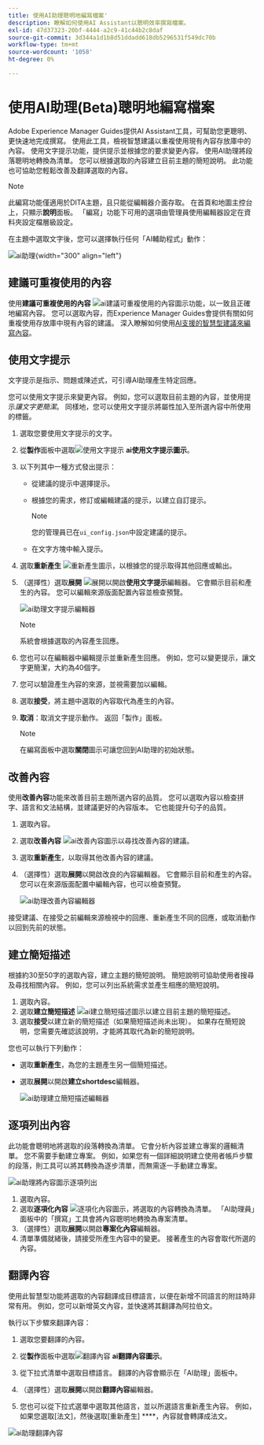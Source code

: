 ```yaml
---
title: 使用AI助理聰明地編寫檔案'
description: 瞭解如何使用AI Assistant以聰明效率撰寫檔案。
exl-id: 47d37323-20bf-4444-a2c9-41c44b2c8daf
source-git-commit: 3d344a1d1b8d51ddadd618db5296531f549dc70b
workflow-type: tm+mt
source-wordcount: '1058'
ht-degree: 0%

---
```


# 使用AI助理(Beta)聰明地編寫檔案

Adobe Experience Manager Guides提供AI Assistant工具，可幫助您更聰明、更快速地完成撰寫。 使用此工具，檢視智慧建議以重複使用現有內容存放庫中的內容。 使用文字提示功能，提供提示並根據您的要求變更內容。 使用AI助理將段落聰明地轉換為清單。 您可以根據選取的內容建立目前主題的簡短說明。 此功能也可協助您輕鬆改善及翻譯選取的內容。

>[!NOTE]
>
> 此編寫功能僅適用於DITA主題，且只能從編輯器介面存取。 在首頁和地圖主控台上，只顯示&#x200B;**說明**&#x200B;面板。 「編寫」功能下可用的選項由管理員使用編輯器設定在資料夾設定檔層級設定。

在主題中選取文字後，您可以選擇執行任何「AI輔助程式」動作：

![ai助理](./images/ai-assistant-panel.png){width="300" align="left"}

## 建議可重複使用的內容


使用&#x200B;**建議可重複使用的內容** ![ai建議可重複使用的內容圖示](./images/ai-suggest-reusable-content-icon.svg)功能，以一致且正確地編寫內容。 您可以選取內容，而Experience Manager Guides會提供有關如何重複使用存放庫中現有內容的建議。
深入瞭解如何使用[AI支援的智慧型建議來編寫內容](authoring-ai-based-smart-suggestions.md)。


## 使用文字提示

文字提示是指示、問題或陳述式，可引導AI助理產生特定回應。

您可以使用文字提示來變更內容。 例如，您可以選取目前主題的內容，並使用提示&#x200B;*讓文字更簡潔*。 同樣地，您可以使用文字提示將屬性加入至所選內容中所使用的標籤。

1. 選取您要使用文字提示的文字。
1. 從&#x200B;**製作**&#x200B;面板中選取![使用文字提示](./images/ai-use-text-prompt.svg) **ai使用文字提示圖示**。
1. 以下列其中一種方式發出提示：

   - 從建議的提示中選擇提示。
   - 根據您的需求，修訂或編輯建議的提示，以建立自訂提示。

     >[!NOTE]
     >
     > 您的管理員已在`ui_config.json`中設定建議的提示。

   - 在文字方塊中輸入提示。


1. 選取&#x200B;**重新產生** ![重新產生圖示](./images/refresh-icon.svg)，以根據您的提示取得其他回應或輸出。

1. （選擇性）選取&#x200B;**展開** ![展開](./images/expand-icon.svg)以開啟&#x200B;**使用文字提示**&#x200B;編輯器。 它會顯示目前和產生的內容。 您可以編輯來源版面配置內容並檢查預覽。

   ![ai助理文字提示編輯器](./images/text-prompt.png)


   >[!NOTE]
   >
   > 系統會根據選取的內容產生回應。



1. 您也可以在編輯器中編輯提示並重新產生回應。 例如，您可以變更提示，讓文字更簡潔，大約為40個字。

1. 您可以驗證產生內容的來源，並視需要加以編輯。

1. 選取&#x200B;**接受**，將主題中選取的內容取代為產生的內容。
1. **取消**：取消文字提示動作。 返回「製作」面板。

   >[!NOTE]
   >
   > 在編寫面板中選取&#x200B;**關閉**&#x200B;圖示可讓您回到AI助理的初始狀態。

## 改善內容

使用&#x200B;**改善內容**&#x200B;功能來改善目前主題所選內容的品質。 您可以選取內容以檢查拼字、語言和文法結構，並建議更好的內容版本。 它也能提升句子的品質。

1. 選取內容。
1. 選取&#x200B;**改善內容** ![ai改善內容圖示](./images/ai-improve-icon.svg)以尋找改善內容的建議。
1. 選取&#x200B;**重新產生**，以取得其他改善內容的建議。

1. （選擇性）選取&#x200B;**展開**&#x200B;以開啟改良的內容編輯器。 它會顯示目前和產生的內容。 您可以在來源版面配置中編輯內容，也可以檢查預覽。



   ![ai助理改善內容編輯器](./images/ai-assisstant-improve-content.png)

接受建議、在接受之前編輯來源檢視中的回應、重新產生不同的回應，或取消動作以回到先前的狀態。





## 建立簡短描述

根據約30至50字的選取內容，建立主題的簡短說明。 簡短說明可協助使用者搜尋及尋找相關內容。
例如，您可以列出系統需求並產生相應的簡短說明。



1. 選取內容。
1. 選取&#x200B;**建立簡短描述** ![ai建立簡短描述圖示](./images/ai-create-shortdesc-icon.svg)以建立目前主題的簡短描述。
1. 選取&#x200B;**接受**&#x200B;以建立新的簡短描述（如果簡短描述尚未出現）。 如果存在簡短說明，您需要先確認該說明，才能將其取代為新的簡短說明。

您也可以執行下列動作：

- 選取&#x200B;**重新產生**，為您的主題產生另一個簡短描述。
- 選取&#x200B;**展開**&#x200B;以開啟&#x200B;**建立shortdesc**&#x200B;編輯器。

  ![ai助理建立簡短描述編輯器](./images/ai-assistant-create-short-desc.png)




## 逐項列出內容

此功能會聰明地將選取的段落轉換為清單。  它會分析內容並建立專案的邏輯清單。 您不需要手動建立專案。 例如，如果您有一個詳細說明建立使用者帳戶步驟的段落，則工具可以將其轉換為逐步清單，而無需逐一手動建立專案。

![ai助理將內容圖示逐項列出](./images/ai-assisstant-itemise-content.png)



1. 選取內容。
1. 選取&#x200B;**逐項化內容** ![逐項化內容圖示](./images/ai-itemize-icon.svg)，將選取的內容轉換為清單。
「AI助理員」面板中的「撰寫」工具會將內容聰明地轉換為專案清單。
1. （選擇性）選取&#x200B;**展開**&#x200B;以開啟&#x200B;**專案化內容**&#x200B;編輯器。
1. 清單準備就緒後，請接受所產生內容中的變更。 接著產生的內容會取代所選的內容。



## 翻譯內容

使用此智慧型功能將選取的內容翻譯成目標語言，以便在新增不同語言的附註時非常有用。 例如，您可以新增英文內容，並快速將其翻譯為阿拉伯文。

執行以下步驟來翻譯內容：

1. 選取您要翻譯的內容。
1. 從&#x200B;**製作**&#x200B;面板中選取![翻譯內容](./images/ai-translate-content-icon.svg) **ai翻譯內容圖示**。
1. 從下拉式清單中選取目標語言。 翻譯的內容會顯示在「AI助理」面板中。

1. （選擇性）選取&#x200B;**展開**&#x200B;以開啟&#x200B;**翻譯內容**&#x200B;編輯器。
1. 您也可以從下拉式選單中選取其他語言，並以所選語言重新產生內容。 例如，如果您選取[法文]，然後選取[重新產生] ****，內容就會轉譯成法文。

![ai助理翻譯內容](./images/ai-assisstant-translate-content.png)
